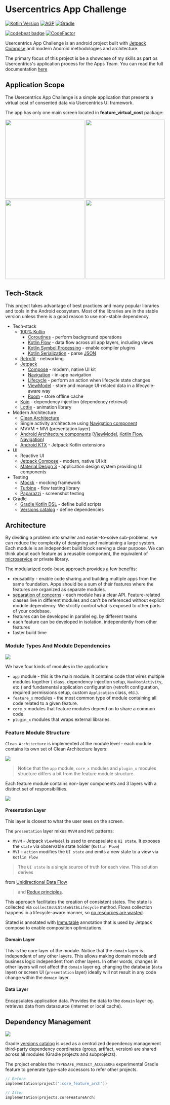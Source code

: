 # Usercentrics App Challenge

[![Kotlin Version](https://img.shields.io/badge/Kotlin-1.9.x-blue.svg)](https://kotlinlang.org)
[![AGP](https://img.shields.io/badge/AGP-8.x-blue?style=flat)](https://developer.android.com/studio/releases/gradle-plugin)
[![Gradle](https://img.shields.io/badge/Gradle-8.x-blue?style=flat)](https://gradle.org)

[![codebeat badge](https://codebeat.co/badges/d25d6ca8-aa43-41f3-b7d5-68f9e2263064)](https://codebeat.co/projects/github-com-ratsilva-usercentrics-app-challenge-main)
[![CodeFactor](https://www.codefactor.io/repository/github/ratsilva/usercentrics-app-challenge/badge)](https://www.codefactor.io/repository/github/ratsilva/usercentrics-app-challenge)

Usercentrics App Challenge is an android project built
with [Jetpack Compose](https://developer.android.com/jetpack/compose) and modern Android
methodologies and architecture.

The primary focus of this project is be a showcase of my skills as part os Usercentrics's
application process for the Apps Team. You can read the full
documentation [here](https://github.com/ratsilva/usercentrics-app-challenge/blob/main/misc/doc/documentation.pdf)

## Application Scope

The Usercentrics App Challenge is a simple application that presents a virtual cost of consented
data via Usercentrics UI framework.

The app has only one main screen located in **feature_virtual_cost** package:

<p>
    <img src="misc/application.gif" width="250" />
    <img src="misc/screenshots/loading_state.jpg" width="250"/>
    <img src="misc/screenshots/success_state.jpg" width="250" />
    <img src="misc/screenshots/banner_usercentrics.jpg" width="250" />
</p>

## Tech-Stack

This project takes advantage of best practices and many popular libraries and tools in the Android
ecosystem. Most of
the libraries are in the stable version unless there is a good reason to use non-stable dependency.

* Tech-stack
    * [100% Kotlin](https://kotlinlang.org/)
        + [Coroutines](https://kotlinlang.org/docs/reference/coroutines-overview.html) - perform
          background operations
        + [Kotlin Flow](https://kotlinlang.org/docs/flow.html) - data flow across all app layers,
          including views
        + [Kotlin Symbol Processing](https://kotlinlang.org/docs/ksp-overview.html) - enable
          compiler plugins
        + [Kotlin Serialization](https://kotlinlang.org/docs/serialization.html) -
          parse [JSON](https://www.json.org/json-en.html)
    * [Retrofit](https://square.github.io/retrofit/) - networking
    * [Jetpack](https://developer.android.com/jetpack)
        * [Compose](https://developer.android.com/jetpack/compose) - modern, native UI kit
        * [Navigation](https://developer.android.com/topic/libraries/architecture/navigation/) -
          in-app navigation
        * [Lifecycle](https://developer.android.com/topic/libraries/architecture/lifecycle) -
          perform an action when lifecycle state changes
        * [ViewModel](https://developer.android.com/topic/libraries/architecture/viewmodel) - store
          and manage UI-related data in a lifecycle-aware way
        * [Room](https://developer.android.com/jetpack/androidx/releases/room) - store offline cache
    * [Koin](https://insert-koin.io/) - dependency injection (dependency retrieval)
    * [Lottie](http://airbnb.io/lottie) - animation library
* Modern Architecture
    * [Clean Architecture](https://blog.cleancoder.com/uncle-bob/2012/08/13/the-clean-architecture.html)
    * Single activity architecture
      using [Navigation component](https://developer.android.com/guide/navigation/navigation-getting-started)
    * MVVM + MVI (presentation layer)
    * [Android Architecture components](https://developer.android.com/topic/libraries/architecture)
      ([ViewModel](https://developer.android.com/topic/libraries/architecture/viewmodel), [Kotlin Flow](https://kotlinlang.org/docs/flow.html), [Navigation](https://developer.android.com/jetpack/androidx/releases/navigation))
    * [Android KTX](https://developer.android.com/kotlin/ktx) - Jetpack Kotlin extensions
* UI
    * Reactive UI
    * [Jetpack Compose](https://developer.android.com/jetpack/compose) - modern, native UI kit
    * [Material Design 3](https://m3.material.io/) - application design system providing UI
      components
* Testing
    * [Mockk](https://mockk.io/) - mocking framework
    * [Turbine](https://github.com/cashapp/turbine) - flow testing library
    * [Paparazzi](https://github.com/cashapp/paparazzi) - screenshot testing
* Gradle
    * [Gradle Kotlin DSL](https://docs.gradle.org/current/userguide/kotlin_dsl.html) - define build
      scripts
    * [Versions catalog](https://docs.gradle.org/current/userguide/platforms.html#sub:version-catalog) -
      define dependencies

## Architecture

By dividing a problem into smaller and easier-to-solve sub-problems, we can reduce the complexity of
designing and
maintaining a large system. Each module is an independent build block serving a clear purpose. We
can think about each
feature as a reusable component, the equivalent
of [microservice](https://en.wikipedia.org/wiki/Microservices) or private
library.

The modularized code-base approach provides a few benefits:

- reusability - enable code sharing and building multiple apps from the same foundation. Apps should
  be a sum of their features where the features are organized as separate modules.
- [separation of concerns](https://en.wikipedia.org/wiki/Separation_of_concerns) - each module has a
  clear API.
  Feature-related classes live in different modules and can't be referenced without explicit module
  dependency. We
  strictly control what is exposed to other parts of your codebase.
- features can be developed in parallel eg. by different teams
- each feature can be developed in isolation, independently from other features
- faster build time

### Module Types And Module Dependencies

![](misc/project_modules.png)

We have four kinds of modules in the application:

- `app` module - this is the main module. It contains code that wires multiple modules together (
  class, dependency
  injection setup, `NavHostActivity`, etc.) and fundamental application configuration (retrofit
  configuration, required
  permissions setup, custom `Application` class, etc.).
- `feature_x` modules - the most common type of module containing all code related to a given
  feature.
- `core_x` modules that feature modules depend on to share a common code.
- `plugin_x` modules that wraps external libraries.

### Feature Module Structure

`Clean Architecture` is implemented at the module level - each module contains its own set of Clean
Architecture layers:

![](misc/feature_module.png)

> Notice that the `app` module, `core_x` modules and `plugin_x` modules structure differs a bit from
> the feature
> module structure.

Each feature module contains non-layer components and 3 layers with a distinct set of
responsibilities.

![](misc/feature_layers.png)

#### Presentation Layer

This layer is closest to what the user sees on the screen.

The `presentation` layer mixes `MVVM` and `MVI` patterns:

- `MVVM` - Jetpack `ViewModel` is used to encapsulate a `UI state`. It exposes the `state` via
  observable state holder (`Kotlin Flow`)
- `MVI` - `action` modifies the `UI state` and emits a new state to a view via `Kotlin Flow`

> The `UI state` is a single source of truth for each view. This solution derives
>
from [Unidirectional Data Flow](https://en.wikipedia.org/wiki/Unidirectional_Data_Flow_(computer_science))
> and [Redux principles](https://redux.js.org/introduction/three-principles).

This approach facilitates the creation of consistent states. The state is collected
via `collectAsUiStateWithLifecycle` method. Flows collection happens in a lifecycle-aware manner, so
[no resources are wasted](https://medium.com/androiddevelopers/consuming-flows-safely-in-jetpack-compose-cde014d0d5a3).

Stated is annotated
with [Immutable](https://developer.android.com/reference/kotlin/androidx/compose/runtime/Immutable)
annotation that is used by Jetpack compose to enable composition optimizations.

#### Domain Layer

This is the core layer of the module. Notice that the `domain` layer is independent of any
other layers. This allows making domain models and business logic independent from other layers. In
other words,
changes in other layers will not affect the `domain` layer eg. changing the database (`data` layer)
or screen UI (`presentation` layer) ideally will not result in any code change within the `domain`
layer.

#### Data Layer

Encapsulates application data. Provides the data to the `domain` layer eg. retrieves data from
datasource (internet or local cache).

## Dependency Management

![](misc/dependency-graph.png)

Gradle [versions catalog](https://docs.gradle.org/current/userguide/platforms.html#sub:version-catalog)
is used as a centralized dependency management third-party dependency coordinates (group, artifact,
version) are shared across all modules (Gradle projects and subprojects).

The project enables the `TYPESAFE_PROJECT_ACCESSORS` experimental Gradle feature to generate
type-safe accessors to refer other projects.

```kotlin
// Before
implementation(project(":core_feature_arch"))

// After
implementation(projects.coreFeatureArch)
